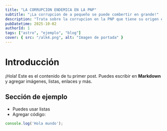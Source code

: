 ```yaml
---
title: "LA CORRUPCION ENDEMICA EN LA PNP"
subtitle: "¡La corrupcion de a pequeño se puede combertir en grande!"
description: "Trata sobre la corrupcion en la PNP que tiene su origen en el ingreso de las escuela de suboficiales y oficiales, asi, tambien, en las coimas que los policias piden en las calles"
pubDatetime: 2025-10-02
authorId: 1
tags: ["astro", "ejemplo", "blog"]
cover: { src: "/alk4.png", alt: "Imagen de portada" }
---
```


# Introducción

¡Hola! Este es el contenido de tu primer post. Puedes escribir en **Markdown** y agregar imágenes, listas, enlaces y más.

## Sección de ejemplo

- Puedes usar listas
- Agregar código:

```js
console.log('Hola mundo');
```



